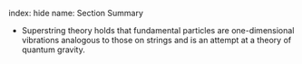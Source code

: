 index: hide
name: Section Summary

  * Superstring theory holds that fundamental particles are one-dimensional vibrations analogous to those on strings and is an attempt at a theory of quantum gravity.

